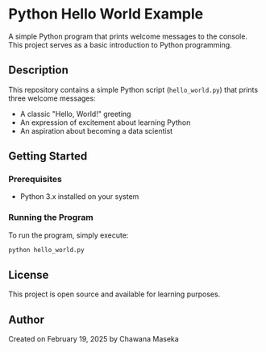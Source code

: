 # Python Hello World Example

A simple Python program that prints welcome messages to the console. This project serves as a basic introduction to Python programming.

## Description

This repository contains a simple Python script (`hello_world.py`) that prints three welcome messages:
- A classic "Hello, World!" greeting
- An expression of excitement about learning Python
- An aspiration about becoming a data scientist

## Getting Started

### Prerequisites

- Python 3.x installed on your system

### Running the Program

To run the program, simply execute:

```bash
python hello_world.py
```

## License

This project is open source and available for learning purposes.

## Author

Created on February 19, 2025 by Chawana Maseka